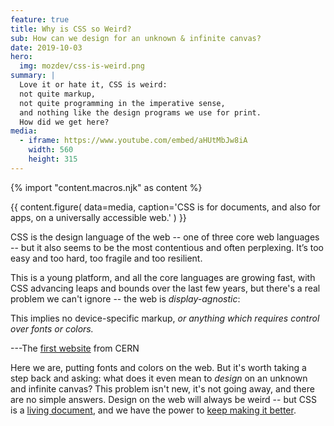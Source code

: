 ```yaml
---
feature: true
title: Why is CSS so Weird?
sub: How can we design for an unknown & infinite canvas?
date: 2019-10-03
hero:
  img: mozdev/css-is-weird.png
summary: |
  Love it or hate it, CSS is weird:
  not quite markup,
  not quite programming in the imperative sense,
  and nothing like the design programs we use for print.
  How did we get here?
media:
  - iframe: https://www.youtube.com/embed/aHUtMbJw8iA
    width: 560
    height: 315
---
```

{% import "content.macros.njk" as content %}

{{ content.figure(
  data=media,
  caption='CSS is for documents, and also for apps, on a universally accessible web.'
) }}

CSS is the design language of the web --
one of three core web languages --
but it also seems to be the most contentious and often perplexing.
It’s too easy and too hard,
too fragile and too resilient.

This is a young platform, and all the core languages are growing fast,
with CSS advancing leaps and bounds over the last few years,
but there's a real problem we can't ignore --
the web is *display-agnostic*:

  This implies no device-specific markup,
  *or anything which requires control over fonts or colors.*

  ---The [first website][cern] from CERN

Here we are,
putting fonts and colors on the web.
But it's worth taking a step back and asking:
what does it even mean to *design* on an unknown and infinite canvas?
This problem isn't new, it's not going away, and there are no simple answers.
Design on the web will always be weird --
but CSS is a [living document][living],
and we have the power to [keep making it better][better].

[cern]: https://info.cern.ch/hypertext/WWW/MarkUp/HTMLConstraints.html
[living]: https://www.w3.org/Style/CSS/specs.en.html
[better]: https://github.com/w3c/csswg-drafts/
